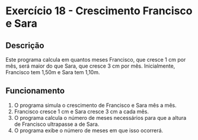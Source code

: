 # Exercício 18 - Crescimento Francisco e Sara

## Descrição
Este programa calcula em quantos meses Francisco, que cresce 1 cm por mês, será maior do que Sara, que cresce 3 cm por mês. Inicialmente, Francisco tem 1,50m e Sara tem 1,10m.

## Funcionamento
1. O programa simula o crescimento de Francisco e Sara mês a mês.
2. Francisco cresce 1 cm e Sara cresce 3 cm a cada mês.
3. O programa calcula o número de meses necessários para que a altura de Francisco ultrapasse a de Sara.
4. O programa exibe o número de meses em que isso ocorrerá.
